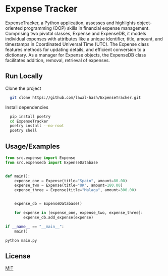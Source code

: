 # Expense Tracker

ExpenseTracker, a Python application, assesses and highlights object-oriented programming (OOP) skills in financial expense management. Comprising two pivotal classes, Expense and ExpenseDB, it models individual expenses with attributes like a unique identifier, title, amount, and timestamps in Coordinated Universal Time (UTC). The Expense class features methods for  updating details, and efficient conversion to a dictionary. As a manager for Expense objects, the ExpenseDB class facilitates addition, removal, retrieval of expenses.

## Run Locally

Clone the project

```bash
  git clone https://github.com/lawal-hash/ExpenseTracker.git
```

Install dependencies

```bash
  pip install poetry
  cd ExpenseTracker
  poetry install --no-root
  poetry shell
```

## Usage/Examples

```python
from src.expense import Expense
from src.expensedb import ExpenseDatabase


def main():
    expense_one = Expense(title="Spain", amount=80.00)
    expense_two = Expense(title="UK", amount=180.00)
    expense_three = Expense(title="Malaga", amount=300.00)


    expense_db = ExpenseDatabase()

    for expense in [expense_one, expense_two, expense_three]:
        expense_db.add_expense(expense)

if __name__ == "__main__":
    main()

```

```python
python main.py
```

## License

[MIT](https://choosealicense.com/licenses/mit/)
